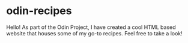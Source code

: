 # odin-recipes
Hello! As part of the Odin Project, I have created a cool HTML based website that houses some of my go-to recipes. Feel free to take a look!